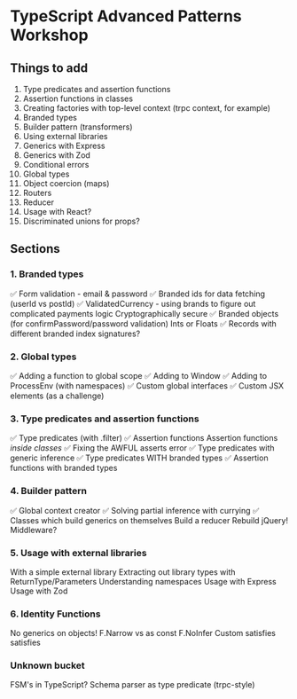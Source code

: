 # TypeScript Advanced Patterns Workshop

## Things to add

1. Type predicates and assertion functions
1. Assertion functions in classes
1. Creating factories with top-level context (trpc context, for example)
1. Branded types
1. Builder pattern (transformers)
1. Using external libraries
1. Generics with Express
1. Generics with Zod
1. Conditional errors
1. Global types
1. Object coercion (maps)
1. Routers
1. Reducer
1. Usage with React?
1. Discriminated unions for props?

## Sections

### 1. Branded types

✅ Form validation - email & password
✅ Branded ids for data fetching (userId vs postId)
✅ ValidatedCurrency - using brands to figure out complicated payments logic
Cryptographically secure
✅ Branded objects (for confirmPassword/password validation)
Ints or Floats
✅ Records with different branded index signatures?

### 2. Global types

✅ Adding a function to global scope
✅ Adding to Window
✅ Adding to ProcessEnv (with namespaces)
✅ Custom global interfaces
✅ Custom JSX elements (as a challenge)

### 3. Type predicates and assertion functions

✅ Type predicates (with .filter)
✅ Assertion functions
Assertion functions _inside classes_
✅ Fixing the AWFUL asserts error
✅ Type predicates with generic inference
✅ Type predicates WITH branded types
✅ Assertion functions with branded types

### 4. Builder pattern

✅ Global context creator
✅ Solving partial inference with currying
✅ Classes which build generics on themselves
Build a reducer
Rebuild jQuery!
Middleware?

### 5. Usage with external libraries

With a simple external library
Extracting out library types with ReturnType/Parameters
Understanding namespaces
Usage with Express
Usage with Zod

### 6. Identity Functions

No generics on objects!
F.Narrow vs as const
F.NoInfer
Custom satisfies
satisfies

### Unknown bucket

FSM's in TypeScript?
Schema parser as type predicate (trpc-style)
